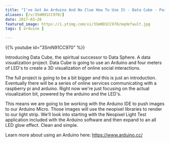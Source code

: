 ```yaml
---
title: "I've Got An Arduino And No Clue How To Use It - Data Cube - Part 1"
aliases: [/v/3SmN91CC970/]
date: 2017-03-28
featured_image: https://i.ytimg.com/vi/3SmN91CC970/mqdefault.jpg
tags: [ arduino ]

---
```


{{% youtube id="3SmN91CC970" %}}

Introducing Data Cube, the spiritual successor to Data Sphere. A data visualization project. Data Cube is going to use an Arduino and four meters of LED's to create a 3D visualization of online social interactions.

The full project is going to be a bit bigger and this is just an introduction. Eventually there will be a series of online services communicating with a raspberry pi and arduino. Right now we're just focusing on the actual visualization bit, powered by the arduino and the LED's.

This means we are going to be working with the Arduino IDE to push images to our Arduino Micro. Those images will use the neopixel libraries to render to our light strip. We'll look into starting with the Neopixel Light Test application included with the Arduino software and then expand to an all LED glow effect. Clean and simple.

Learn more about using an Arduino here: https://www.arduino.cc/